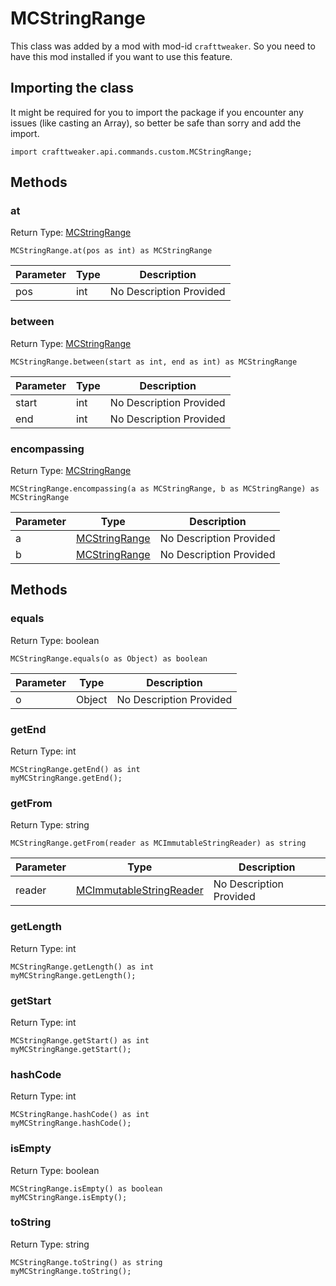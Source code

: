# MCStringRange

This class was added by a mod with mod-id `crafttweaker`. So you need to have this mod installed if you want to use this feature.

## Importing the class

It might be required for you to import the package if you encounter any issues (like casting an Array), so better be safe than sorry and add the import.
```zenscript
import crafttweaker.api.commands.custom.MCStringRange;
```


## Methods

### at

Return Type: [MCStringRange](/vanilla/api/commands/custom/MCStringRange)

```zenscript
MCStringRange.at(pos as int) as MCStringRange
```
| Parameter | Type | Description |
|-----------|------|-------------|
| pos | int | No Description Provided |
### between

Return Type: [MCStringRange](/vanilla/api/commands/custom/MCStringRange)

```zenscript
MCStringRange.between(start as int, end as int) as MCStringRange
```
| Parameter | Type | Description |
|-----------|------|-------------|
| start | int | No Description Provided |
| end | int | No Description Provided |
### encompassing

Return Type: [MCStringRange](/vanilla/api/commands/custom/MCStringRange)

```zenscript
MCStringRange.encompassing(a as MCStringRange, b as MCStringRange) as MCStringRange
```
| Parameter | Type | Description |
|-----------|------|-------------|
| a | [MCStringRange](/vanilla/api/commands/custom/MCStringRange) | No Description Provided |
| b | [MCStringRange](/vanilla/api/commands/custom/MCStringRange) | No Description Provided |
## Methods

### equals

Return Type: boolean

```zenscript
MCStringRange.equals(o as Object) as boolean
```
| Parameter | Type | Description |
|-----------|------|-------------|
| o | Object | No Description Provided |
### getEnd

Return Type: int

```zenscript
MCStringRange.getEnd() as int
myMCStringRange.getEnd();
```
### getFrom

Return Type: string

```zenscript
MCStringRange.getFrom(reader as MCImmutableStringReader) as string
```
| Parameter | Type | Description |
|-----------|------|-------------|
| reader | [MCImmutableStringReader](/vanilla/api/commands/custom/MCImmutableStringReader) | No Description Provided |
### getLength

Return Type: int

```zenscript
MCStringRange.getLength() as int
myMCStringRange.getLength();
```
### getStart

Return Type: int

```zenscript
MCStringRange.getStart() as int
myMCStringRange.getStart();
```
### hashCode

Return Type: int

```zenscript
MCStringRange.hashCode() as int
myMCStringRange.hashCode();
```
### isEmpty

Return Type: boolean

```zenscript
MCStringRange.isEmpty() as boolean
myMCStringRange.isEmpty();
```
### toString

Return Type: string

```zenscript
MCStringRange.toString() as string
myMCStringRange.toString();
```

